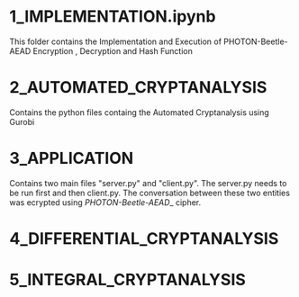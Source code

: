 # 1_IMPLEMENTATION.ipynb
This folder contains the Implementation and Execution of PHOTON-Beetle-AEAD Encryption , Decryption and Hash Function

# 2_AUTOMATED_CRYPTANALYSIS
Contains the python files containg the Automated Cryptanalysis using Gurobi

# 3_APPLICATION
Contains two main files "server.py" and "client.py". The server.py needs to be run first and then client.py.
The conversation between these two entities was ecrypted using _PHOTON-Beetle-AEAD__ cipher.

# 4_DIFFERENTIAL_CRYPTANALYSIS


# 5_INTEGRAL_CRYPTANALYSIS

